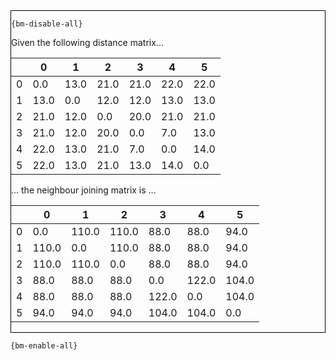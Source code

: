 <div style="border:1px solid black;">

`{bm-disable-all}`

Given the following distance matrix...

<table>
<thead><tr>
<th></th>
<th>0</th>
<th>1</th>
<th>2</th>
<th>3</th>
<th>4</th>
<th>5</th>
</tr></thead>
<tbody>
<tr>
<td>0</td>
<td>0.0</td>
<td>13.0</td>
<td>21.0</td>
<td>21.0</td>
<td>22.0</td>
<td>22.0</td>
</tr>
<tr>
<td>1</td>
<td>13.0</td>
<td>0.0</td>
<td>12.0</td>
<td>12.0</td>
<td>13.0</td>
<td>13.0</td>
</tr>
<tr>
<td>2</td>
<td>21.0</td>
<td>12.0</td>
<td>0.0</td>
<td>20.0</td>
<td>21.0</td>
<td>21.0</td>
</tr>
<tr>
<td>3</td>
<td>21.0</td>
<td>12.0</td>
<td>20.0</td>
<td>0.0</td>
<td>7.0</td>
<td>13.0</td>
</tr>
<tr>
<td>4</td>
<td>22.0</td>
<td>13.0</td>
<td>21.0</td>
<td>7.0</td>
<td>0.0</td>
<td>14.0</td>
</tr>
<tr>
<td>5</td>
<td>22.0</td>
<td>13.0</td>
<td>21.0</td>
<td>13.0</td>
<td>14.0</td>
<td>0.0</td>
</tr>
</tbody>
</table>

... the neighbour joining matrix is ...

<table>
<thead><tr>
<th></th>
<th>0</th>
<th>1</th>
<th>2</th>
<th>3</th>
<th>4</th>
<th>5</th>
</tr></thead>
<tbody>
<tr>
<td>0</td>
<td>0.0</td>
<td>110.0</td>
<td>110.0</td>
<td>88.0</td>
<td>88.0</td>
<td>94.0</td>
</tr>
<tr>
<td>1</td>
<td>110.0</td>
<td>0.0</td>
<td>110.0</td>
<td>88.0</td>
<td>88.0</td>
<td>94.0</td>
</tr>
<tr>
<td>2</td>
<td>110.0</td>
<td>110.0</td>
<td>0.0</td>
<td>88.0</td>
<td>88.0</td>
<td>94.0</td>
</tr>
<tr>
<td>3</td>
<td>88.0</td>
<td>88.0</td>
<td>88.0</td>
<td>0.0</td>
<td>122.0</td>
<td>104.0</td>
</tr>
<tr>
<td>4</td>
<td>88.0</td>
<td>88.0</td>
<td>88.0</td>
<td>122.0</td>
<td>0.0</td>
<td>104.0</td>
</tr>
<tr>
<td>5</td>
<td>94.0</td>
<td>94.0</td>
<td>94.0</td>
<td>104.0</td>
<td>104.0</td>
<td>0.0</td>
</tr>
</tbody>
</table>

</div>

`{bm-enable-all}`

